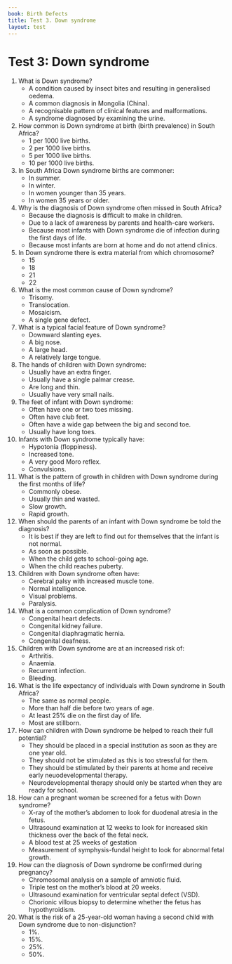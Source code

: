 ```yaml
---
book: Birth Defects
title: Test 3. Down syndrome
layout: test
---
```


# Test 3: Down syndrome

1.	What is Down syndrome?
	*	A condition caused by insect bites and resulting in generalised oedema.
	*	A common diagnosis in Mongolia (China).
	*	A recognisable pattern of clinical features and malformations.
	*	A syndrome diagnosed by examining the urine.
2.	How common is Down syndrome at birth (birth prevalence) in South Africa?
	*	1 per 1000 live births.
	*	2 per 1000 live births.
	*	5 per 1000 live births.
	*	10 per 1000 live births.
3.	In South Africa Down syndrome births are commoner:
	*	In summer.
	*	In winter.
	*	In women younger than 35 years.
	*	In women 35 years or older.
4.	Why is the diagnosis of Down syndrome often missed in South Africa?
	*	Because the diagnosis is difficult to make in children.
	*	Due to a lack of awareness by parents and health-care workers.
	*	Because most infants with Down syndrome die of infection during the first days of life.
	*	Because most infants are born at home and do not attend clinics.
5.	In Down syndrome there is extra material from which chromosome?
	*	15
	*	18
	*	21
	*	22
6.	What is the most common cause of Down syndrome?
	*	Trisomy.
	*	Translocation.
	*	Mosaicism.
	*	A single gene defect.
7.	What is a typical facial feature of Down syndrome?
	*	Downward slanting eyes.
	*	A big nose.
	*	A large head.
	*	A relatively large tongue.
8.	The hands of children with Down syndrome:
	*	Usually have an extra finger.
	*	Usually have a single palmar crease.
	*	Are long and thin.
	*	Usually have very small nails.
9.	The feet of infant with Down syndrome:
	*	Often have one or two toes missing.
	*	Often have club feet.
	*	Often have a wide gap between the big and second toe.
	*	Usually have long toes.
10.	Infants with Down syndrome typically have:
	*	Hypotonia (floppiness).
	*	Increased tone.
	*	A very good Moro reflex.
	*	Convulsions.
11.	What is the pattern of growth in children with Down syndrome during the first months of life?
	*	Commonly obese.
	*	Usually thin and wasted.
	*	Slow growth.
	*	Rapid growth.
12.	When should the parents of an infant with Down syndrome be told the diagnosis?
	*	It is best if they are left to find out for themselves that the infant is not normal.
	*	As soon as possible.
	*	When the child gets to school-going age.
	*	When the child reaches puberty.
13.	Children with Down syndrome often have:
	*	Cerebral palsy with increased muscle tone.
	*	Normal intelligence.
	*	Visual problems.
	*	Paralysis.
14.	What is a common complication of Down syndrome?
	*	Congenital heart defects.
	*	Congenital kidney failure.
	*	Congenital diaphragmatic hernia.
	*	Congenital deafness.
15.	Children with Down syndrome are at an increased risk of:
	*	Arthritis.
	*	Anaemia.
	*	Recurrent infection.
	*	Bleeding.
16.	What is the life expectancy of individuals with Down syndrome in South Africa?
	*	The same as normal people.
	*	More than half die before two years of age.
	*	At least 25% die on the first day of life.
	*	Most are stillborn.
17.	How can children with Down syndrome be helped to reach their full potential?
	*	They should be placed in a special institution as soon as they are one year old.
	*	They should not be stimulated as this is too stressful for them.
	*	They should be stimulated by their parents at home and receive early neuodevelopmental therapy.
	*	Neurodevelopmental therapy should only be started when they are ready for school.
18.	How can a pregnant woman be screened for a fetus with Down syndrome?
	*	X-ray of the mother’s abdomen to look for duodenal atresia in the fetus.
	*	Ultrasound examination at 12 weeks to look for increased skin thickness over the back of the fetal neck.
	*	A blood test at 25 weeks of gestation
	*	Measurement of symphysis-fundal height to look for abnormal fetal growth.
19.	How can the diagnosis of Down syndrome be confirmed during pregnancy?
	*	Chromosomal analysis on a sample of amniotic fluid.
	*	Triple test on the mother’s blood at 20 weeks.
	*	Ultrasound examination for ventricular septal defect (VSD).
	*	Chorionic villous biopsy to determine whether the fetus has hypothyroidism.
20.	What is the risk of a 25-year-old woman having a second child with Down syndrome due to non-disjunction?
	*	1%.
	*	15%.
	*	25%.
	*	50%.

